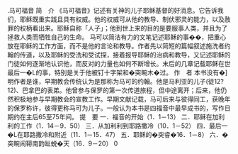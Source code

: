 .马可福音 
简　介 
《马可福音》记述有关神的儿子耶稣基督的好消息。它告诉我们，耶稣既重实践且具有权威。他的权威可从他的教导、制伏邪灵的能力，以及赦罪的权柄看出来。耶稣自称「人子」；他到世上来的目的是要服事人类，并且为了拯救人类而牺牲自己的生命。 
马可以简洁有力的文笔记述耶稣的事��，把重心放在耶稣的工作方面，而不是他的言论和教导。作者先以简短的篇幅叙述施洗者约翰的传道，以及耶稣的受洗和受试探，接着报导耶稣的治病和教导，又记述耶稣的门徒如何逐渐地认识他，而反对的力量也如何不断增长。末后的几章记载耶稣在世最后一�L的事，特别是关于他被钉十字架和�突畹木�过。 
作　者 
本书没有�]明作者是谁，早期教会传统认为是那称为马可的约翰。他是马利亚的儿子(徒12?12)、巴拿巴的表弟。他曾参与保罗的第一次传道旅程，但中途离开；后来，他仍然积极地参与早期教会的宣教工作。早期文献记载，马可后来与彼得同工，获晚年的保罗称许，彼得更称马可为儿子。一般认为本书是四福音中最早成书的，写作日期约在主后65至75年间。 
提　要 
一．福音的开始（1．1－13） 
二．耶稣在加利利的工作（1．14－9．50） 
三．从加利利到耶路撒冷（10．1－52） 
四．最后一�L在耶路撒冷和附近（11．1－15．47） 
五．耶稣的�突睿�16．1－8） 
六．�突畹闹鞯南韵趾蜕�天（16．9－20） 
0